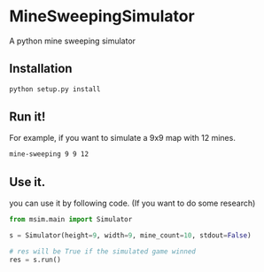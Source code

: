 # MineSweepingSimulator
A python mine sweeping simulator

## Installation

```bash
python setup.py install
```

## Run it!

For example, if you want to simulate a 9x9 map with 12 mines.

```bash
mine-sweeping 9 9 12
```

## Use it.

you can use it by following code. (If you want to do some research)

```python
from msim.main import Simulator

s = Simulator(height=9, width=9, mine_count=10, stdout=False)

# res will be True if the simulated game winned
res = s.run()

```
